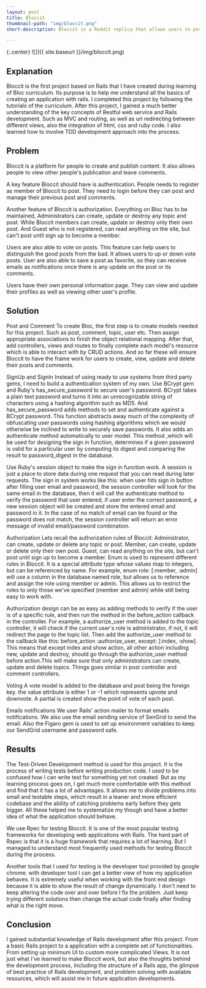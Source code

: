 ```yaml
---
layout: post
title: Bloccit
thumbnail-path: "img/bloccit.png"
short-description: Bloccit is a Reddit replica that allows users to post, vote on, share and save links and comments.

---
```


{:.center}
![]({{ site.baseurl }}/img/bloccit.png)

## Explanation

Bloccit is the first project based on Rails that I have created during learning of Bloc curriculum. Its purpose is to help me understand all the basics of creating an application with rails. I completed this project by following the tutorials of the curriculum. After this project, I gained a much better understanding of the key concepts of Restful web service and Rails development. Such as MVC and routing, as well as url redirecting between different views, also the integration of html, css and ruby code. I also learned how to involve TDD development approach into the process.

## Problem

Bloccit is a platform for people to create and publish content. It also allows people to view other people's publication and leave comments.

A key feature Bloccit should have is authentication. People needs to register as member of Bloccit to post. They need to login before they can post and manage their previous post and comments.

Another feature of Bloccit is authorization. Everything on Bloc has to be maintained, Administrators can create, update or destroy any topic and post. While Bloccit members can create, update or destroy only their own post. And Guest who is not registered, can read anything on the site, but can't post until sign up to become a member.

Users are also able to vote on posts. This feature can help users to distinguish the good posts from the bad. It allows users to up or down vote posts. User are also able to save a post as favorite, so they can receive emails as notifications once there is any update on the post or its comments.

Users have their own personal information page. They can view and update their profiles as well as viewing other user's profile.
## Solution
Post and Comment
To create Bloc, the first step is to create models needed for this project. Such as post, comment, topic, user etc. Then assign appropriate associations to finish the object relational mapping. After that, add controllers, views and routes to finally complete each model's resource which is able to interact with by CRUD actions. And so far these will ensure Bloccit to have the frame work for users to create, view, update and delete their posts and comments.


SignUp and SignIn
Instead of using ready to use systems from third party gems, I need to build a authentication system of my own. Use BCrypt gem and Ruby's has_secure_password to secure user's password. BCrypt takes a plain text password and turns it into an unrecognizable string of characters using a hashing algorithm such as MD5. And has_secure_password adds methods to set and authenticate against a BCrypt password. This function abstracts away much of the complexity of obfuscating user passwords using hashing algorithms which we would otherwise be inclined to write to securely save passwords. It also adds an authenticate method automatically to user model. This method ,which will be used for designing the sign in function, determines if a given password is valid for a particular user by computing its digest and comparing the result to password_digest in the database.

Use Ruby's session object to make the sign in function work. A session is just a place to store data during one request that you can read during later requests. The sign in system works like this: when user hits sign in button after filling user email and password, the session controller will look for the same email in the database, then it will call the authenticate method to verify the password that user entered, if user enter the correct password, a new session object will be created and store the entered email and password in it. In the case of no match of email can be found or the password does not match, the session controller will return an error message of invalid email/password combination.

Authorization
Lets recall the authorization rules of Bloccit: Administrator, can create, update or delete any topic or post. Member, can create, update or delete only their own post. Guest, can read anything on the site, but can't post until sign up to become a member. Enum is used to represent different rules in Bloccit. It is a special attribute type whose values map to integers, but can be referenced by name. For example, enum role: [:member, :admin] will use a column in the database named role, but allows us to reference and assign the role using member or admin. This allows us to restrict the roles to only those we've specified (member and admin) while still being easy to work with.

Authorization design can be as easy as adding methods to verify if the user is of a specific rule, and then run the method in the before_action callback in the controller. For example, a authorize_user method is added to the topic controller, it will check if the current user's role is administrator, if not, it will redirect the page to the topic list. Then add the authorize_user method to the callback like this:  before_action :authorize_user, except: [:index, :show]. This means that except index and show action, all other action including new, update and destroy, should go through the authorize_user method before action.This will make sure that only administrators can create, update and delete topics. Things goes similar in post controller and comment controllers.

Voting
A vote model is added to the database and post being the foreign key. the value attribute is either 1 or -1 which represents upvote and downvote. A partial is created show the point of vote of each post.

Emails notifications
We user Rails' action mailer to format emails notifications. We also use the email sending service of SenGrid to send the email. Also the Figaro gem is used to set up environment variables to keep our SendGrid username and password safe.

## Results

The Test-Driven Development method is used for this project. It is the process of writing tests before writing production code. I used to be confused how I can write test for something yet not created. But as my learning process goes on, I get much more comfortable with this method and find that it has a lot of advantages. It allows me to divide problems into small and testable steps, which result in a leaner and more efficient codebase and the ability of catching problems early before they gets bigger. All these helped me to systematize my though and have a better idea of what the application should behave.

We use Rpec for testing Bloccit. It is one of the most popular testing frameworks for developing web applications with Rails. The hard part of Rspec is that it is a huge framework that requires a lot of learning. But I managed to understand most frequently used methods for testing Bloccit during the process.

Another tools that I used for testing is the developer tool provided by google chrome. with developer tool I can get a better view of how my application behaves. It is extremely useful when working with the front end design because it is able to show the result of change dynamically. I don't need to keep altering the code over and over before I fix the problem. Just keep trying different solutions then change the actual code finally after finding  what is the right move.

## Conclusion

I gained substantial knowledge of Rails development after this project. From a basic Rails project to a application with a complete set of functionalities. From setting up minimum UI to custom more complicated Views. It is not just what I've learned to make Bloccit work, but also the thoughts behind the development process, Including the structure of a Rails app, the glimpse of best practice of Rails development, and problem solving with available resources, which will assist me in future application developments.
